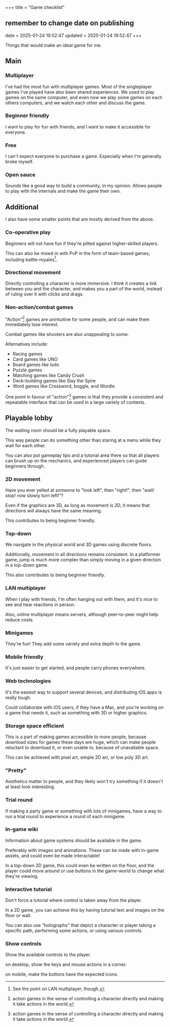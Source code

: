 +++
title = "Game checklist"
## remember to change date on publishing
date = 2025-01-24 19:52:47
updated = 2025-01-24 19:52:47
+++

Things that would make an ideal game for me.


## Main

### Multiplayer

I've had the most fun with multiplayer games.
Most of the singleplayer games I've played
have also been shared experiences.
We used to play games on the same computer,
and even now we play some games on each others computers,
and we watch each other and discuss the game.

### Beginner friendly

I want to play for fun with friends,
and I want to make it accessible for everyone.

### Free

I can't expect everyone to purchase a game.
Especially when I'm generally broke myself.

### Open sauce

Sounds like a good way to build a community,
in my opinion.
Allows people to play with the internals
and make the game their own.

## Additional

I also have some smaller points
that are mostly derived from the above.

### Co-operative play

Beginners will not have fun
if they're pitted against higher-skilled players.

This can also be mixed in with PvP
in the form of team-based games,
including battle-royales[^royale].

[^royale]: See the point on LAN multiplayer, though.

### Directional movement

Directly controlling a character is more immersive.
I think it creates a link between you and the character,
and makes you a part of the world,
instead of ruling over it with clicks and drags.

### Non-action/combat games

"Action"[^action] games are unintuitive for some people,
and can make them immediately lose interest.

Combat games like shooters are also unappealing to some.

Alternatives include:

- Racing games
- Card games like UNO
- Board games like ludo
- Puzzle games
- Matching games like Candy Crush
- Deck-building games like Slay the Spire
- Word games like Crossword, boggle, and Wordle

One point in favour of "action"[^action] games
is that they provide a consistent and repeatable interface
that can be used in a large variety of contexts.

[^action]: action games in the sense of
controlling a character directly
and making it take actions in the world.

## Playable lobby

The waiting room should be a fully playable space.

This way people can do something other than
staring at a menu while they wait for each other.

You can also put gameplay tips and a tutorial area there
so that all players can brush up on the mechanics,
and experienced players can guide beginners through.

### 2D movement

Have you ever yelled at someone to "look left",
then "right!", then "wait! stop! now slowly turn left!"?

Even if the graphics are 3D, as long as movement is 2D,
it means that directions will always have the same meaning.

This contributes to being beginner friendly.

### Top-down

We navigate in the physical world and 3D games
using discrete floors.

Additionally, movement in all directions remains consistent.
In a platformer game, jump is much more complex
than simply moving in a given direction
in a top-down game.

This also contributes to being beginner friendly.

### LAN multiplayer

When I play with friends,
I'm often hanging out with them,
and it's nice to see and hear reactions in person.

Also, online multiplayer means servers,
although peer-to-peer might help reduce costs.

### Minigames

They're fun!
They add some variety and extra depth to the game.

### Mobile friendly

It's just easier to get started,
and people carry phones everywhere.

### Web technologies

It's the easiest way to support several devices,
and distributing iOS apps is really tough.

Could collaborate with iOS users, if they have a Mac,
and you're working on a game that needs it,
such as something with 3D or higher graphics.

### Storage space efficient

This is a part of making games accessible to more people,
because download sizes for games these days are huge,
which can make people reluctant to download it,
or even unable to, because of unavailable space.

This can be achieved with pixel art,
simple 2D art, or low poly 3D art.

### "Pretty"

Aesthetics matter to people,
and they likely won't try something if
it doesn't at least look interesting.

### Trial round

If making a party game or something with lots of minigames,
have a way to run a trial round to experience
a round of each minigame.

### In-game wiki

Information about game systems
should be available in the game.

Preferably with images and animations.
These can be made with in-game assets,
and could even be made interactable!

In a top-down 2D game,
this could even be written on the floor,
and the player could move around
or use buttons in the game-world
to change what they're viewing.

### Interactive tutorial

Don't force a tutorial
where control is taken away from the player.

In a 2D game, you can achieve this
by having tutorial text and images
on the floor or wall.

You can also use "holographs"
that depict a character or player
taking a specific path,
performing some actions,
or using various controls.

### Show controls

Show the available controls to the player.

on desktop, show the keys and mouse actions in a corner.

on mobile, make the buttons have the expected icons.
